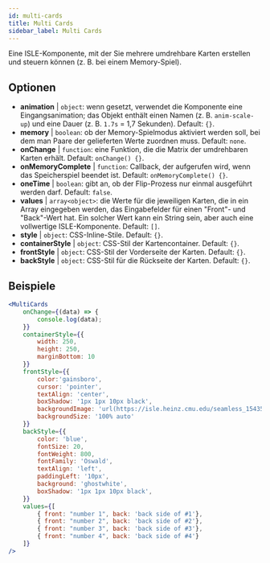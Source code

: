 ```yaml
---
id: multi-cards
title: Multi Cards
sidebar_label: Multi Cards
---
```


Eine ISLE-Komponente, mit der Sie mehrere umdrehbare Karten erstellen und steuern können (z. B. bei einem Memory-Spiel).

## Optionen

* __animation__ | `object`: wenn gesetzt, verwendet die Komponente eine Eingangsanimation; das Objekt enthält einen Namen (z. B. `anim-scale-up`) und eine Dauer (z. B. `1.7s` = 1,7 Sekunden). Default: `{}`.
* __memory__ | `boolean`: ob der Memory-Spielmodus aktiviert werden soll, bei dem man Paare der gelieferten Werte zuordnen muss. Default: `none`.
* __onChange__ | `function`: eine Funktion, die die Matrix der umdrehbaren Karten erhält. Default: `onChange() {}`.
* __onMemoryComplete__ | `function`: Callback, der aufgerufen wird, wenn das Speicherspiel beendet ist. Default: `onMemoryComplete() {}`.
* __oneTime__ | `boolean`: gibt an, ob der Flip-Prozess nur einmal ausgeführt werden darf. Default: `false`.
* __values__ | `array<object>`: die Werte für die jeweiligen Karten, die in ein Array eingegeben werden, das Eingabefelder für einen "Front"- und "Back"-Wert hat. Ein solcher Wert kann ein String sein, aber auch eine vollwertige ISLE-Komponente. Default: `[]`.
* __style__ | `object`: CSS-Inline-Stile. Default: `{}`.
* __containerStyle__ | `object`: CSS-Stil der Kartencontainer. Default: `{}`.
* __frontStyle__ | `object`: CSS-Stil der Vorderseite der Karten. Default: `{}`.
* __backStyle__ | `object`: CSS-Stil für die Rückseite der Karten. Default: `{}`.


## Beispiele

```jsx live
<MultiCards
    onChange={(data) => {
        console.log(data);
    }}
    containerStyle={{
        width: 250,
        height: 250,
        marginBottom: 10
    }}
    frontStyle={{
        color:'gainsboro',
        cursor: 'pointer',
        textAlign: 'center',
        boxShadow: '1px 1px 10px black',
        backgroundImage: 'url(https://isle.heinz.cmu.edu/seamless_1543575455035.png)',
        backgroundSize: '100% auto'
    }}
    backStyle={{
        color: 'blue',
        fontSize: 20,
        fontWeight: 800,
        fontFamily: 'Oswald',
        textAlign: 'left',
        paddingLeft: '10px',
        background: 'ghostwhite',
        boxShadow: '1px 1px 10px black',
    }}
    values={[
        { front: "number 1", back: 'back side of #1'},
        { front: "number 2", back: 'back side of #2'},
        { front: "number 3", back: 'back side of #3'},
        { front: "number 4", back: 'back side of #4'}
    ]}
/>
``` 



